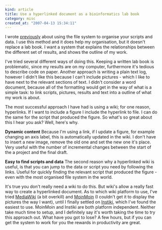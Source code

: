 ```yaml
--- 
kind: article
title: Use a hyperlinked document as a bioinformatics lab book
category: misc
created_at: "2007-04-13 15:34:11"
---
```

I wrote <a href="http://www.bioinformaticszen.com/2007/02/organising-yourself-as-a-dry-lab-scientist/">previously</a> about using the file system to organise your scripts and data. I use this method and it does help my organisation, but it doesn't replace a lab book. I want a system that explains the relationships between the different set of results, and shows the outline of my work.

<!--more-->

I've tried several different ways of doing this. Keeping a written lab book is problematic, since my results are on my computer, furthermore it's tedious to describe code on paper. Another approach is writing a plain text log, however I didn't like this because I can't include pictures - which I like to have next to the relevant sections of text. I didn't consider a word document, because all of the formatting would get in the way of what is a simple task: to link scripts, pictures, results and text into a outline of what my work is about.

The most successful approach I have had is using a wiki; for one reason, hyperlinks. If I want to include a figure I include the hyperlink to file. I can do the same for the script that produced the figure. So what's so great about this I hear you ask? Well, here's why.

<strong>Dynamic content</strong>
Because I'm using a link, if I update a figure, for example changing an axis label, this is automatically updated in the wiki. I don't have to insert a new image, remove the old one and set the new one it's place. Very useful with the number of incremental changes between the start of the a project and the final draft.

<strong>Easy to find scripts and data</strong>
The second reason why a hyperlinked wiki is useful, is that you can jump to the data or script you need by following the links. Useful for quickly finding the relevant script that produced the figure - even with the most organised file system in the world.

It's true you don't really need a wiki to do this. But wiki's allow a really fast way to create a hyperlinked document. As to which wiki platform to use, I've tried <a href="http://www.mediawiki.org/wiki/MediaWiki">MediaWiki</a> (a bit overkill) and <a href="http://moinmoin.wikiwikiweb.de/">MoinMoin</a> (I couldn't get it to display the pictures the way I want), until I finally settled on <a href="http://instiki.org/show/HomePage">Instiki</a>, which I've found the easiest to use. MoinMoin and Instiki are both platform independent. Neither take much time to setup, and I definitely say it's worth taking the time to try this approach out. What have you got to lose? A few hours, but if you can get the system to work for you the rewards in productivity are great.

